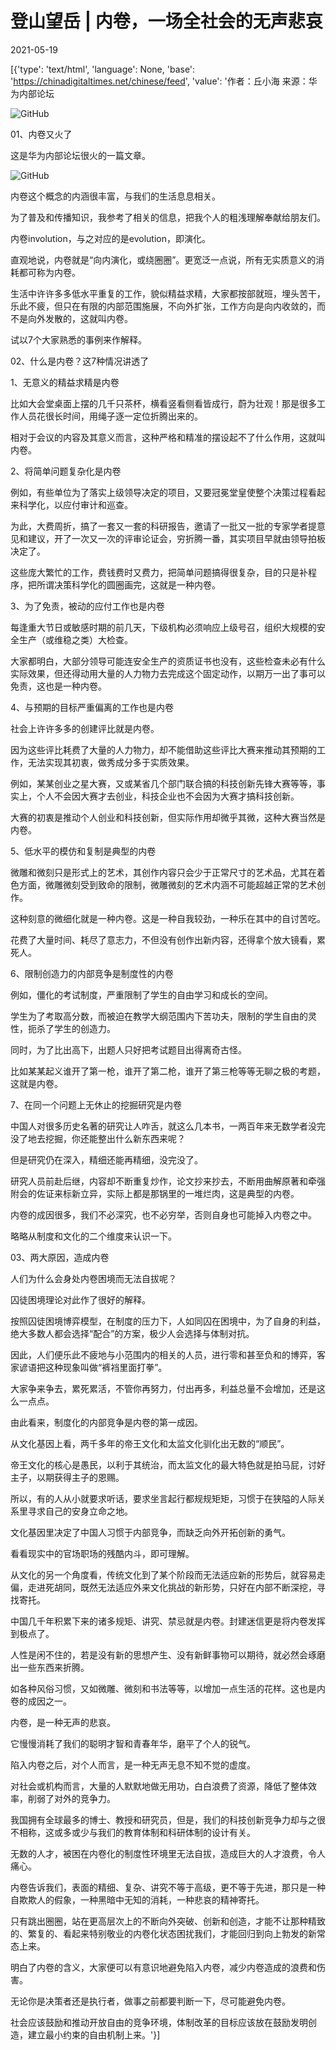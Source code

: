 # 登山望岳 | 内卷，一场全社会的无声悲哀

2021-05-19

[{'type': 'text/html', 'language': None, 'base': 'https://chinadigitaltimes.net/chinese/feed', 'value': '作者：丘小海 来源：华为内部论坛

![GitHub](https://chinadigitaltimes.net/chinese/files/2021/05/post-666196-60a5864214762.)

01、内卷又火了

这是华为内部论坛很火的一篇文章。

![GitHub](https://mmbiz.qpic.cn/mmbiz_png/48ee453ibqC7CN1jhTD9BqGYuGTauX7xQRzJ3LGrTvdnmCvpvpoibzM7BD8nD5KpHnia7zkib5OGWac7H4fErtd5sQ/640?wx_fmt=png&amp;amp;wxfrom=5&amp;amp;wx_lazy=1&amp;amp;wx_co=1)

内卷这个概念的内涵很丰富，与我们的生活息息相关。

为了普及和传播知识，我参考了相关的信息，把我个人的粗浅理解奉献给朋友们。

内卷involution，与之对应的是evolution，即演化。

直观地说，内卷就是“向内演化，或绕圈圈”。更宽泛一点说，所有无实质意义的消耗都可称为内卷。

生活中许许多多低水平重复的工作，貌似精益求精，大家都按部就班，埋头苦干，乐此不疲，但只在有限的内部范围施展，不向外扩张，工作方向是向内收敛的，而不是向外发散的，这就叫内卷。

试以7个大家熟悉的事例来作解释。

02、什么是内卷？这7种情况讲透了

1、无意义的精益求精是内卷

比如大会堂桌面上摆的几千只茶杯，横看竖看侧看皆成行，蔚为壮观！那是很多工作人员花很长时间，用绳子逐一定位折腾出来的。

相对于会议的内容及其意义而言，这种严格和精准的摆设起不了什么作用，这就叫内卷。

2、将简单问题复杂化是内卷

例如，有些单位为了落实上级领导决定的项目，又要冠冕堂皇使整个决策过程看起来科学化，以应付审计和巡查。

为此，大费周折，搞了一套又一套的科研报告，邀请了一批又一批的专家学者提意见和建议，开了一次又一次的评审论证会，穷折腾一番，其实项目早就由领导拍板决定了。

这些庞大繁忙的工作，费钱费时又费力，把简单问题搞得很复杂，目的只是补程序，把所谓决策科学化的圆圈画完，这就是一种内卷。

3、为了免责，被动的应付工作也是内卷

每逢重大节日或敏感时期的前几天，下级机构必须响应上级号召，组织大规模的安全生产（或维稳之类）大检查。

大家都明白，大部分领导可能连安全生产的资质证书也没有，这些检查未必有什么实际效果，但还得动用大量的人力物力去完成这个固定动作，以期万一出了事可以免责，这也是一种内卷。

4、与预期的目标严重偏离的工作也是内卷

社会上许许多多的创建评比就是内卷。

因为这些评比耗费了大量的人力物力，却不能借助这些评比大赛来推动其预期的工作，无法实现其初衷，做秀成分多于实质效果。

例如，某某创业之星大赛，又或某省几个部门联合搞的科技创新先锋大赛等等，事实上，个人不会因大赛才去创业，科技企业也不会因为大赛才搞科技创新。

大赛的初衷是推动个人创业和科技创新，但实际作用却微乎其微，这种大赛当然是内卷。

5、低水平的模仿和复制是典型的内卷

微雕和微刻只是形式上的艺术，其创作内容只会少于正常尺寸的艺术品，尤其在着色方面，微雕微刻受到致命的限制，微雕微刻的艺术内涵不可能超越正常的艺术创作。

这种刻意的微细化就是一种内卷。这是一种自我较劲，一种乐在其中的自讨苦吃。

花费了大量时间、耗尽了意志力，不但没有创作出新内容，还得拿个放大镜看，累死人。

6、限制创造力的内部竞争是制度性的内卷

例如，僵化的考试制度，严重限制了学生的自由学习和成长的空间。

学生为了考取高分数，而被迫在教学大纲范围内下苦功夫，限制的学生自由的灵性，扼杀了学生的创造力。

同时，为了比出高下，出题人只好把考试题目出得离奇古怪。

比如某某起义谁开了第一枪，谁开了第二枪，谁开了第三枪等等无聊之极的考题，这就是内卷。

7、在同一个问题上无休止的挖掘研究是内卷

中国人对很多历史名著的研究让人咋舌，就这么几本书，一两百年来无数学者没完没了地去挖掘，你还能整出什么新东西来呢？

但是研究仍在深入，精细还能再精细，没完没了。

研究人员前赴后继，内容却不断重复炒作，论文抄来抄去，不断用曲解原著和牵强附会的佐证来标新立异，实际上都是那锅里的一堆烂肉，这是典型的内卷。

内卷的成因很多，我们不必深究，也不必穷举，否则自身也可能掉入内卷之中。

略略从制度和文化的二个维度来认识一下。

03、两大原因，造成内卷

人们为什么会身处内卷困境而无法自拔呢？

囚徒困境理论对此作了很好的解释。

按照囚徒困境博弈模型，在制度的压力下，人如同囚在困境中，为了自身的利益，绝大多数人都会选择“配合”的方案，极少人会选择与体制对抗。

因此，人们便乐此不疲地与小范围内的相关的人员，进行零和甚至负和的博弈，客家谚语把这种现象叫做“裤裆里面打拳”。

大家争来争去，累死累活，不管你再努力，付出再多，利益总量不会增加，还是这么一点点。

由此看来，制度化的内部竞争是内卷的第一成因。

从文化基因上看，两千多年的帝王文化和太监文化驯化出无数的“顺民”。

帝王文化的核心是愚民，以利于其统治，而太监文化的最大特色就是拍马屁，讨好主子，以期获得主子的恩赐。

所以，有的人从小就要求听话，要求坐言起行都规规矩矩，习惯于在狭隘的人际关系里寻求自己的安身立命之地。

文化基因里决定了中国人习惯于内部竞争，而缺乏向外开拓创新的勇气。

看看现实中的官场职场的残酷内斗，即可理解。

从文化的另一个角度看，传统文化到了某个阶段而无法适应新的形势后，就容易走偏，走进死胡同，既然无法适应外来文化挑战的新形势，只好在内部不断深挖，寻找寄托。

中国几千年积累下来的诸多规矩、讲究、禁忌就是内卷。封建迷信更是将内卷发挥到极点了。

人性是闲不住的，若是没有新的思想产生、没有新鲜事物可以期待，就必然会琢磨出一些东西来折腾。

如各种风俗习惯，又如微雕、微刻和书法等等，以增加一点生活的花样。这也是内卷的成因之一。

内卷，是一种无声的悲哀。

它慢慢消耗了我们的聪明才智和青春年华，磨平了个人的锐气。

陷入内卷之后，对个人而言，是一种无声无息不知不觉的虚度。

对社会或机构而言，大量的人默默地做无用功，白白浪费了资源，降低了整体效率，削弱了对外的竞争力。

我国拥有全球最多的博士、教授和研究员，但是，我们的科技创新竞争力却与之很不相称，这或多或少与我们的教育体制和科研体制的设计有关。

无数的人才，被困在内卷化的制度性环境里无法自拔，造成巨大的人才浪费，令人痛心。

内卷告诉我们，表面的精细、复杂、讲究不等于高级，更不等于先进，那只是一种自欺欺人的假象，一种黑暗中无知的消耗，一种悲哀的精神寄托。

只有跳出圈圈，站在更高层次上的不断向外突破、创新和创造，才能不让那种精致的、繁复的、看起来特别敬业的内卷化状态困扰我们，才能回归到向上勃发的新常态上来。

明白了内卷的含义，大家便可以有意识地避免陷入内卷，减少内卷造成的浪费和伤害。

无论你是决策者还是执行者，做事之前都要判断一下，尽可能避免内卷。

社会应该鼓励和推动开放自由的竞争环境，体制改革的目标应该放在鼓励发明创造，建立最小约束的自由机制上来。'}]